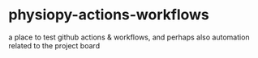 # physiopy-actions-workflows
a place to test github actions & workflows, and perhaps also automation related to the project board 
